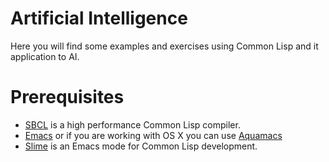 # Artificial Intelligence 
Here you will find some examples and exercises using Common Lisp and it application to AI.

# Prerequisites
- [SBCL](http://www.sbcl.org/) is a high performance Common Lisp compiler.
- [Emacs](https://www.gnu.org/software/emacs/) or if you are working with OS X you can use [Aquamacs](http://aquamacs.org/)
- [Slime](https://common-lisp.net/project/slime/) is an Emacs mode for Common Lisp development.
